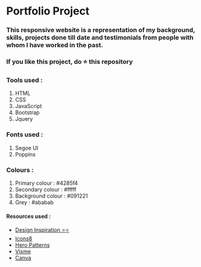 # Portfolio Project

### This responsive website is a representation of my background, skills, projects done till date and testimonials from people with whom I have worked in the past.
### If you like this project, do ⭐ this repository

### Tools used : 

1. HTML
2. CSS
3. JavaScript
4. Bootstrap
5. Jquery

### Fonts used : 

1. Segoe UI
2. Poppins

### Colours :

1. Primary colour : #4285f4
2. Secondary colour : #fffff
3. Background colour : #091221
4. Grey : #ababab

#### Resources used : 

- [Design Inspiration ⭐⭐](https://www.youtube.com/watch?v=KgRENOnSCxE) 
- [Icons8](www.icons8.com)
- [Hero Patterns](www.heropatterns.com)
- [Visme](https://www.visme.co/)
- [Canva](www.canva.com)
